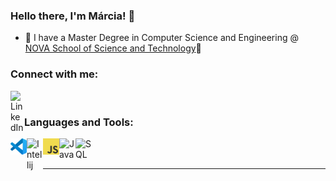 ### Hello there, I'm Márcia! 👋

- 🌱 I have a Master Degree in Computer Science and Engineering @ <a href="https://www.fct.unl.pt">NOVA School of Science and Technology</a>🤣

### Connect with me:

[<img align="left" alt="LinkedIn" width="22px" src="https://cdn.jsdelivr.net/npm/simple-icons@v3/icons/linkedin.svg" />][linkedin]

<br />

### Languages and Tools:

<img align="left" alt="Visual Studio Code" width="26px" src="https://raw.githubusercontent.com/github/explore/80688e429a7d4ef2fca1e82350fe8e3517d3494d/topics/visual-studio-code/visual-studio-code.png" />
<img align="left" alt="Intellij" width="26px" src="https://img.icons8.com/color/48/000000/intellij-idea.png" />
<img align="left" alt="JavaScript" width="26px"  src="https://raw.githubusercontent.com/github/explore/80688e429a7d4ef2fca1e82350fe8e3517d3494d/topics/javascript/javascript.png"/>
<img align="left" alt="Java" width="26px" src="https://img.icons8.com/color/48/000000/java-coffee-cup-logo.png" />
<img align="left" alt="SQL" width="26px" src="https://cdn4.iconfinder.com/data/icons/flat-pro-database-set-1/32/sql-badge-512.png" />

<br />
<br />

---


[linkedin]: https://www.linkedin.com/in/marciabm/
